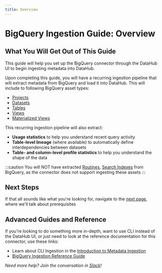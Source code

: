 ```yaml
---
title: Overview
---
```

# BigQuery Ingestion Guide: Overview

## What You Will Get Out of This Guide

This guide will help you set up the BigQuery connector through the DataHub UI to begin ingesting metadata into DataHub.

Upon completing this guide, you will have a recurring ingestion pipeline that will extract metadata from BigQuery and load it into DataHub. This will include to following BigQuery asset types:

* [Projects](https://cloud.google.com/bigquery/docs/resource-hierarchy#projects)
* [Datasets](https://cloud.google.com/bigquery/docs/datasets-intro)
* [Tables](https://cloud.google.com/bigquery/docs/tables-intro)
* [Views](https://cloud.google.com/bigquery/docs/views-intro)
* [Materialized Views](https://cloud.google.com/bigquery/docs/materialized-views-intro)

This recurring ingestion pipeline will also extract:

* **Usage statistics** to help you understand recent query activity
* **Table-level lineage** (where available) to automatically define interdependencies between datasets
* **Table- and column-level profile statistics** to help you understand the shape of the data

:::caution
You will NOT have extracted [Routines](https://cloud.google.com/bigquery/docs/routines), [Search Indexes](https://cloud.google.com/bigquery/docs/search-intro) from BigQuery, as the connector does not support ingesting these assets
:::

## Next Steps
If that all sounds like what you're looking for, navigate to the [next page](Setup.md), where we'll talk about prerequisites

## Advanced Guides and Reference
If you're looking to do something more in-depth, want to use CLI instead of the DataHub UI, or just need to look at the reference documentation for this connector, use these links:

* Learn about CLI Ingestion in the [Introduction to Metadata Ingestion](../../../metadata-ingestion/README.md)
* [BigQuery Ingestion Reference Guide](https://datahubproject.io/docs/generated/ingestion/sources/bigquery/#module-bigquery)

*Need more help? Join the conversation in [Slack](http://slack.datahubproject.io)!*
